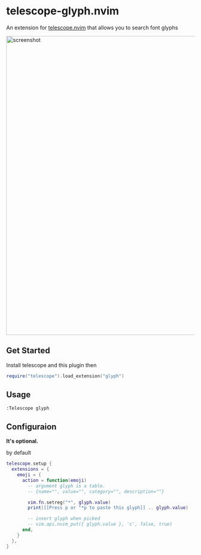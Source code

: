 # telescope-glyph.nvim

An extension for [telescope.nvim](https://github.com/nvim-telescope/telescope.nvim)
that allows you to search font glyphs

<!-- markdownlint-disable-next-line -->
<img width="800" alt="screenshot" src="https://user-images.githubusercontent.com/47070852/124722843-07b16f00-df3d-11eb-891c-9a316e8d577c.gif">

## Get Started

Install telescope and this plugin then

```lua
require("telescope").load_extension("glyph")
```

## Usage

```
:Telescope glyph
```

## Configuraion

**It's optional.**

by default

```lua
telescope.setup {
  extensions = {
    emoji = {
      action = function(emoji)
        -- argument glyph is a table.
        -- {name="", value="", category="", description=""}

        vim.fn.setreg("*", glyph.value)
        print([[Press p or "*p to paste this glyph]] .. glyph.value)

        -- insert glyph when picked
        -- vim.api.nvim_put({ glyph.value }, 'c', false, true)
      end,
    }
  },
}
```
